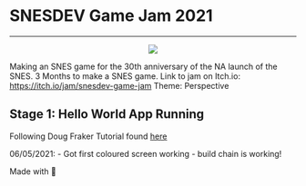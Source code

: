 # SNESDEV Game Jam 2021
------------------

<p align="center">
    <img src="/Documentation/snesColors.png">
</p>

Making an SNES game for the 30th anniversary of the NA launch of the SNES.
3 Months to make a SNES game.
Link to jam on Itch.io: https://itch.io/jam/snesdev-game-jam
Theme: Perspective

## Stage 1: Hello World App Running

Following Doug Fraker Tutorial found [here](https://nesdoug.com/2020/03/19/snes-projects/)

06/05/2021:
    - Got first coloured screen working
    - build chain is working!

Made with :blue_heart: